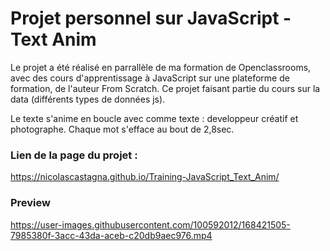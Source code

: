 # Projet personnel sur JavaScript - Text Anim
Le projet a été réalisé en parrallèle de ma formation de Openclassrooms, avec des cours d'apprentissage à JavaScript sur une plateforme de formation, de l'auteur From Scratch. Ce projet faisant partie du cours sur la data (différents types de données js).

Le texte s'anime en boucle avec comme texte : developpeur créatif et photographe. Chaque mot s'efface au bout de 2,8sec.

### Lien de la page du projet :

https://nicolascastagna.github.io/Training-JavaScript_Text_Anim/

### Preview


https://user-images.githubusercontent.com/100592012/168421505-7985380f-3acc-43da-aceb-c20db9aec976.mp4

